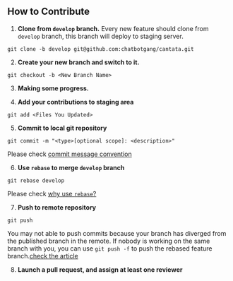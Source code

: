 
## How to Contribute

1. <b>Clone from `develop` branch.</b>
Every new feature should clone from `develop` branch, this branch will deploy to staging server.
```shell
git clone -b develop git@github.com:chatbotgang/cantata.git
```

2. <b>Create your new branch and switch to it.</b>
```shell
git checkout -b <New Branch Name>
```

3. <b>Making some progress.</b>

4. <b>Add your contributions to staging area</b>
```shell
git add <Files You Updated>
```

5. <b>Commit to local git repository</b>
```shell
git commit -m "<type>[optional scope]: <description>"
```
Please check [commit message convention](https://www.conventionalcommits.org/en/v1.0.0/)

6. <b>Use `rebase` to merge `develop` branch</b>
```shell
git rebase develop
```
Please check [why use `rebase`?](https://www.conventionalcommits.org/en/v1.0.0/)

7. <b>Push to remote repository</b>
```shell
git push
```
You may not able to push commits because your branch has diverged from the published branch in the remote. If nobody is working on the same branch with you, you can use `git push -f` to push the rebased feature branch.[check the article](https://gitbook.tw/chapters/github/using-force-push)

8. <b>Launch a pull request, and assign at least one reviewer</b>
